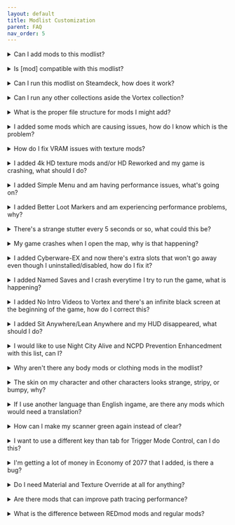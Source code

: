 ```yaml
---
layout: default
title: Modlist Customization
parent: FAQ
nav_order: 5
---
```


<div style="margin-bottom: 1rem;"></div>
<details markdown="1">
<summary>Can I add mods to this modlist?</summary>

this is a test answer

</details>

<div style="margin-bottom: 1rem;"></div>
<details markdown="1">
<summary>Is [mod] compatible with this modlist?</summary>

this is a test answer

</details>

<div style="margin-bottom: 1rem;"></div>
<details markdown="1">
<summary>Can I run this modlist on Steamdeck, how does it work?</summary>

this is a test answer

</details>

<div style="margin-bottom: 1rem;"></div>
<details markdown="1">
<summary>Can I run any other collections aside the Vortex collection?</summary>

this is a test answer

</details>

<div style="margin-bottom: 1rem;"></div>
<details markdown="1">
<summary>What is the proper file structure for mods I might add?</summary>

this is a test answer

</details>

<div style="margin-bottom: 1rem;"></div>
<details markdown="1">
<summary>I added some mods which are causing issues, how do I know which is the problem?</summary>

this is a test answer

</details>

<div style="margin-bottom: 1rem;"></div>
<details markdown="1">
<summary>How do I fix VRAM issues with texture mods?</summary>

this is a test answer

</details>

<div style="margin-bottom: 1rem;"></div>
<details markdown="1">
<summary>I added 4k HD texture mods and/or HD Reworked and my game is crashing, what should I do?</summary>

this is a test answer

</details>

<div style="margin-bottom: 1rem;"></div>
<details markdown="1">
<summary>I added Simple Menu and am having performance issues, what's going on?</summary>

this is a test answer

</details>

<div style="margin-bottom: 1rem;"></div>
<details markdown="1">
<summary>I added Better Loot Markers and am experiencing performance problems, why?</summary>

this is a test answer

</details>

<div style="margin-bottom: 1rem;"></div>
<details markdown="1">
<summary>There's a strange stutter every 5 seconds or so, what could this be?</summary>

this is a test answer

</details>

<div style="margin-bottom: 1rem;"></div>
<details markdown="1">
<summary>My game crashes when I open the map, why is that happening?</summary>

this is a test answer

</details>

<div style="margin-bottom: 1rem;"></div>
<details markdown="1">
<summary>I added Cyberware-EX and now there's extra slots that won't go away even though I uninstalled/disabled, how do I fix it?</summary>

this is a test answer

</details>

<div style="margin-bottom: 1rem;"></div>
<details markdown="1">
<summary>I added Named Saves and I crash everytime I try to run the game, what is happening?</summary>

this is a test answer

</details>

<div style="margin-bottom: 1rem;"></div>
<details markdown="1">
<summary>I added No Intro Videos to Vortex and there's an infinite black screen at the beginning of the game, how do I correct this?</summary>

this is a test answer

</details>

<div style="margin-bottom: 1rem;"></div>
<details markdown="1">
<summary>I added Sit Anywhere/Lean Anywhere and my HUD disappeared, what should I do?</summary>

this is a test answer

</details>

<div style="margin-bottom: 1rem;"></div>
<details markdown="1">
<summary>I would like to use Night City Alive and NCPD Prevention Enhancedment with this list, can I?</summary>

this is a test answer

</details>

<div style="margin-bottom: 1rem;"></div>
<details markdown="1">
<summary>Why aren't there any body mods or clothing mods in the modlist?</summary>

this is a test answer

</details>

<div style="margin-bottom: 1rem;"></div>
<details markdown="1">
<summary>The skin on my character and other characters looks strange, stripy, or bumpy, why?</summary>

this is a test answer

</details>

<div style="margin-bottom: 1rem;"></div>
<details markdown="1">
<summary>If I use another language than English ingame, are there any mods which would need a translation?</summary>

this is a test answer

</details>

<div style="margin-bottom: 1rem;"></div>
<details markdown="1">
<summary>How can I make my scanner green again instead of clear?</summary>

this is a test answer

</details>

<div style="margin-bottom: 1rem;"></div>
<details markdown="1">
<summary>I want to use a different key than tab for Trigger Mode Control, can I do this?</summary>

this is a test answer

</details>

<div style="margin-bottom: 1rem;"></div>
<details markdown="1">
<summary>I'm getting a lot of money in Economy of 2077 that I added, is there a bug?</summary>

this is a test answer

</details>

<div style="margin-bottom: 1rem;"></div>
<details markdown="1">
<summary>Do I need Material and Texture Override at all for anything?</summary>

this is a test answer

</details>

<div style="margin-bottom: 1rem;"></div>
<details markdown="1">
<summary>Are there mods that can improve path tracing performance?</summary>

this is a test answer

</details>

<div style="margin-bottom: 1rem;"></div>
<details markdown="1">
<summary>What is the difference between REDmod mods and regular mods?</summary>

this is a test answer

</details>

<script>
document.querySelector('details').open = true;
</script>


